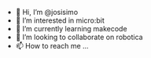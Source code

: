 - 👋 Hi, I’m @josisimo
- 👀 I’m interested in micro:bit
- 🌱 I’m currently learning makecode
- 💞️ I’m looking to collaborate on robotica
- 📫 How to reach me ...

<!---
josisimo/josisimo is a ✨ special ✨ repository because its `README.md` (this file) appears on your GitHub profile.
You can click the Preview link to take a look at your changes.
--->
